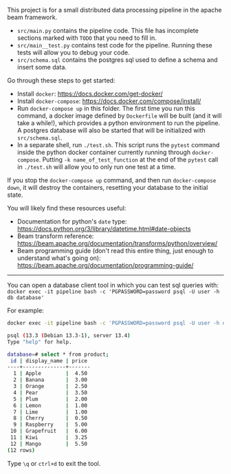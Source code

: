 This project is for a small distributed data processing pipeline in the apache beam framework.

- `src/main.py` contains the pipeline code. This file has incomplete sections marked with `TODO` that you need to fill in.
- `src/main__test.py` contains test code for the pipeline. Running these tests will allow you to debug your code.
- `src/schema.sql` contains the postgres sql used to define a schema and insert some data.

Go through these steps to get started:

- Install `docker`: https://docs.docker.com/get-docker/
- Install `docker-compose`: https://docs.docker.com/compose/install/
- Run `docker-compose up` in this folder. The first time you run this command, a docker image defined by `Dockerfile` will be built (and it will take a while!), which provides a python environment to run the pipeline. A postgres database will also be started that will be initialized with `src/schema.sql`.
- In a separate shell, run `./test.sh`. This script runs the `pytest` command inside the python docker container currently running through `docker-compose`. Putting `-k name_of_test_function` at the end of the `pytest` call in `./test.sh` will allow you to only run one test at a time.

If you stop the `docker-compose up` command, and then run `docker-compose down`, it will destroy the containers, resetting your database to the initial state.

You will likely find these resources useful:

- Documentation for python's `date` type: https://docs.python.org/3/library/datetime.html#date-objects
- Beam transform reference: https://beam.apache.org/documentation/transforms/python/overview/
- Beam programming guide (don't read this entire thing, just enough to understand what's going on): https://beam.apache.org/documentation/programming-guide/

---

You can open a database client tool in which you can test sql queries with: `docker exec -it pipeline bash -c 'PGPASSWORD=password psql -U user -h db database'`

For example:

```bash
docker exec -it pipeline bash -c 'PGPASSWORD=password psql -U user -h db database'

psql (13.3 (Debian 13.3-1), server 13.4)
Type "help" for help.

database=# select * from product;
 id | display_name | price
----+--------------+-------
  1 | Apple        |  4.50
  2 | Banana       |  3.00
  3 | Orange       |  2.50
  4 | Pear         |  3.50
  5 | Plum         |  2.00
  6 | Lemon        |  1.00
  7 | Lime         |  1.00
  8 | Cherry       |  0.50
  9 | Raspberry    |  5.00
 10 | Grapefruit   |  6.00
 11 | Kiwi         |  3.25
 12 | Mango        |  5.50
(12 rows)
```

Type `\q` or `ctrl+d` to exit the tool.
